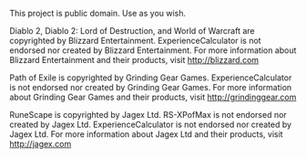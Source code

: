 This project is public domain. Use as you wish.

Diablo 2, Diablo 2: Lord of Destruction, and World of Warcraft are copyrighted by Blizzard Entertainment. ExperienceCalculator is not endorsed nor created by Blizzard Entertainment. For more information about Blizzard Entertainment and their products, visit http://blizzard.com

Path of Exile is copyrighted by Grinding Gear Games. ExperienceCalculator is not endorsed nor created by Grinding Gear Games. For more information about Grinding Gear Games and their products, visit http://grindinggear.com

RuneScape is copyrighted by Jagex Ltd. RS-XPofMax is not endorsed nor created by Jagex Ltd. ExperienceCalculator is not endorsed nor created by Jagex Ltd. For more information about Jagex Ltd and their products, visit http://jagex.com
